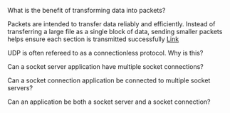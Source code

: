 What is the benefit of transforming data into packets?

Packets are intended to transfer data reliably and efficiently. Instead of transferring a large file as a single block of data, sending smaller packets helps ensure each section is transmitted successfully
[Link](https://techterms.com/definition/packet)


UDP is often refereed to as a connectionless protocol. Why is this?


Can a socket server application have multiple socket connections?


Can a socket connection application be connected to multiple socket servers?


Can an application be both a socket server and a socket connection?

